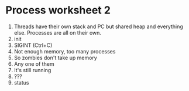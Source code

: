 # Process worksheet 2

1. Threads have their own stack and PC but shared heap and everything else.
  Processes are all on their own.
2. init
3. SIGINT (Ctrl+C)
4. Not enough memory, too many processes
5. So zombies don't take up memory
6. Any one of them
7. It's still running
8. ???
9. status
